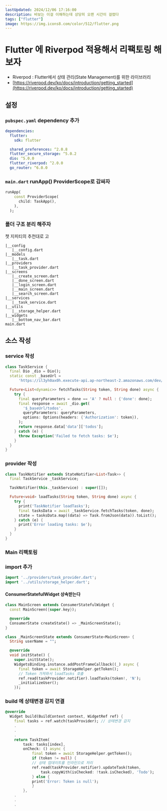 ```yaml
---
lastUpdated: 2024/12/06 17:16:00
description: 바보는 이걸 이해하는데 상당히 오랜 시간이 걸렸다
tags: ["flutter"]
image: https://img.icons8.com/color/512/flutter.png
---
```


# Flutter 에 Riverpod 적용해서 리팩토링 해보자

- Riverpod : Flutter에서 상태 관리(State Management)를 위한 라이브러리
- [https://riverpod.dev/ko/docs/introduction/getting_started](https://riverpod.dev/ko/docs/introduction/getting_started)

## 설정
### `pubspec.yaml` dependency 추가

```yaml
dependencies:
  flutter:
    sdk: flutter

  shared_preferences: ^2.0.8
  flutter_secure_storage: ^5.0.2
  dio: ^5.0.0
  flutter_riverpod: ^2.0.0
  go_router: ^6.0.0
```

### `main.dart` runApp() ProviderScope로 감싸자

```dart
runApp(
    const ProviderScope(
      child: TaskApp(),
    ),
  );
```

### 폴더 구조 분리 해주자
챗 지피티의 추천대로 고
```
|__config
   |__config.dart
|__models
   |__task.dart
|__providers
   |__task_provider.dart
|__screens
   |__create_screen.dart
   |__done_screen.dart
   |__login_screen.dart
   |__main_screen.dart
   |__search_screen.dart
|__services
   |__task_service.dart
|__utils
   |__storage_helper.dart
|__widgets
   |__bottom_nav_bar.dart
main.dart
```
## 소스 작성 
### service 작성
```dart
class TaskService {
  final Dio _dio = Dio();
  static const _baseUrl =
      'https://il3yh0ax0h.execute-api.ap-northeast-2.amazonaws.com/dev/api/v1';

  Future<List<dynamic>> fetchTasks(String token, String done) async {
    try {
      final queryParameters = done == 'A' ? null : {'done': done};
      final response = await _dio.get(
        '$_baseUrl/todos',
        queryParameters: queryParameters,
        options: Options(headers: {'Authorization': token}),
      );
      return response.data['data']['todos'];
    } catch (e) {
      throw Exception('Failed to fetch tasks: $e');
    }
  }
}
```

### provider 작성
```dart
class TaskNotifier extends StateNotifier<List<Task>> {
  final TaskService _taskService;

  TaskNotifier(this._taskService) : super([]);

  Future<void> loadTasks(String token, String done) async {
    try {
      print('TaskNotifier loadTasks');
      final tasksData = await _taskService.fetchTasks(token, done);
      state = tasksData.map((data) => Task.fromJson(data)).toList();
    } catch (e) {
      print('Error loading tasks: $e');
    }
  }
}
```

### Main 리팩토링
### import 추가
```dart
import '../providers/task_provider.dart';
import '../utils/storage_helper.dart';
```

#### ConsumerStatefulWidget 상속받는다
```dart
class MainScreen extends ConsumerStatefulWidget {
  const MainScreen({super.key});

  @override
  ConsumerState createState() => _MainScreenState();
}

class _MainScreenState extends ConsumerState<MainScreen> {
  String userName = "";

  @override
  void initState() {
    super.initState();
    WidgetsBinding.instance.addPostFrameCallback((_) async {
      final token = await StorageHelper.getToken();
      // Token 가져와서 loadTasks 호출
      ref.read(taskProvider.notifier).loadTasks(token!, 'N');
      _initializeUser();
    });
```

### build 에 상태변경 감지 연결
```dart
@override
  Widget build(BuildContext context, WidgetRef ref) {
    final tasks = ref.watch(taskProvider); // 상태변경 감지
    .
    .
    .
    return TaskItem(
        task: tasks[index],
        onCheck: () async {
            final token = await StorageHelper.getToken();
            if (token != null) {
            // 상태 업데이트를 인라인으로 처리
            ref.read(taskProvider.notifier).updateTask(token,
                task.copyWith(isChecked: !task.isChecked), 'Todo');
            } else {
            print('Error: Token is null');
            }
        },
    .
    .
    .
```

